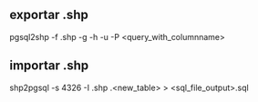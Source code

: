 ## exportar .shp
pgsql2shp -f <filename>.shp -g <columnname> -h <hostname> -u <userdb> -P <passdb> <dbname> <query_with_columnname>
## importar .shp
shp2pgsql -s 4326 -I <filename>.shp <schema>.<new_table> > <sql_file_output>.sql
